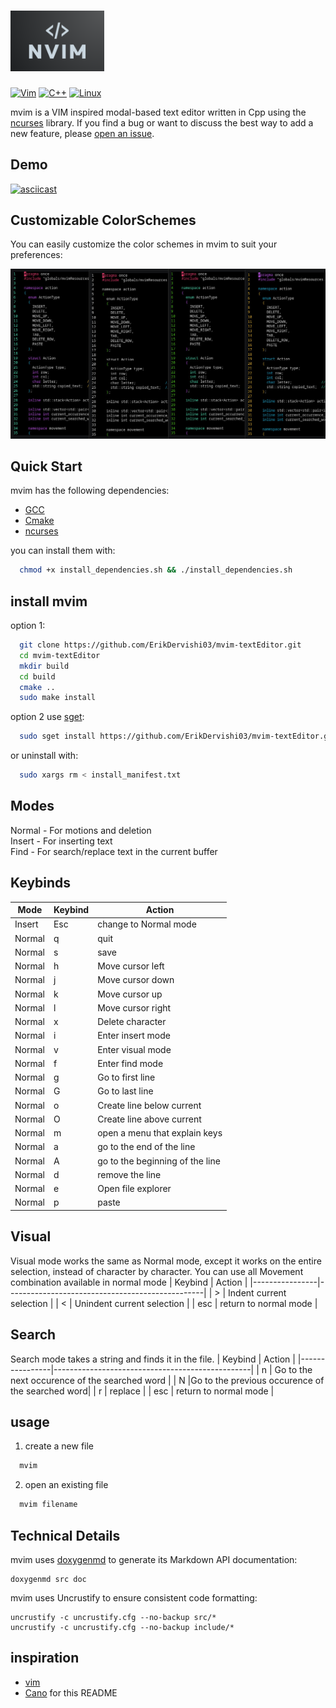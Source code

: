 # <img src="screenshot/logo_nvim.png" alt="nvim logo" width="150"/>

[![Vim](https://img.shields.io/badge/VIM-%2311AB00.svg?style=plastic&logo=vim&logoColor=white)](https://img.shields.io/badge/VIM-%2311AB00.svg?style=plastic&logo=vim&logoColor=white)
[![C++](https://img.shields.io/badge/c++-%2300599C.svg?style=plastic&logo=c%2B%2B&logoColor=white)](https://img.shields.io/badge/c++-%2300599C.svg?style=plastic&logo=c%2B%2B&logoColor=white)
[![Linux](https://img.shields.io/badge/Linux-FCC624?style=plastic&logo=linux&logoColor=black)](https://img.shields.io/badge/Linux-FCC624?style=plastic&logo=linux&logoColor=black)

mvim is a VIM inspired modal-based text editor written in Cpp using the [ncurses](https://opensource.apple.com/source/old_ncurses/old_ncurses-1/ncurses/test/ncurses.c.auto.html) library.
If you find a bug or want to discuss the best way to add a new feature, please
[open an issue](https://github.com/ErikDervishi03/mvim-textEditor/issues/new/choose).

## Demo
[![asciicast](https://asciinema.org/a/2cxeDudipJMdx0PSHeL8FVybe.svg)](https://asciinema.org/a/2cxeDudipJMdx0PSHeL8FVybe)

## Customizable ColorSchemes
You can easily customize the color schemes in mvim to suit your preferences:

![Color Schemes](screenshot/present.jpg)

## Quick Start
mvim has the following dependencies:
- [GCC](https://gcc.gnu.org/)
- [Cmake](https://cmake.org/)
- [ncurses](https://opensource.apple.com/source/old_ncurses/old_ncurses-1/ncurses/test/ncurses.c.auto.html)

you can install them with:
```sh
  chmod +x install_dependencies.sh && ./install_dependencies.sh
```
## install mvim
option 1:
```sh
  git clone https://github.com/ErikDervishi03/mvim-textEditor.git
  cd mvim-textEditor
  mkdir build
  cd build
  cmake ..
  sudo make install
```
option 2 use [sget](https://github.com/d99kris/sget):
```sh
  sudo sget install https://github.com/ErikDervishi03/mvim-textEditor.git
```
or uninstall with:
```sh
  sudo xargs rm < install_manifest.txt
```
## Modes
Normal - For motions and deletion \
Insert - For inserting text \
Find -   For search/replace text in the current buffer 

## Keybinds
|Mode  | Keybind        | Action                                          |
|------|----------------|-------------------------------------------------|
|Insert| Esc            | change to Normal mode                           |
|Normal| q              | quit                                            |
|Normal| s              | save                                            |
|Normal| h              | Move cursor left                                |
|Normal| j              | Move cursor down                                |
|Normal| k              | Move cursor up                                  |
|Normal| l              | Move cursor right                               |
|Normal| x              | Delete character                                |
|Normal| i              | Enter insert mode                               |
|Normal| v              | Enter visual mode                               |
|Normal| f              | Enter find mode                                 |
|Normal| g              | Go to first line                                |
|Normal| G              | Go to last line                                 |
|Normal| o              | Create line below current                       |
|Normal| O              | Create line above current                       |
|Normal| m              | open a menu that explain keys                   |
|Normal| a              | go to the end of the line                       |
|Normal| A              | go to the beginning of the line                 |
|Normal| d              | remove the line                                 |
|Normal| e              | Open file explorer                              |
|Normal| p              | paste                                           |

## Visual
Visual mode works the same as Normal mode, except it works on the entire selection, instead of character by character.
You can use all Movement combination available in normal mode
| Keybind        | Action                                          |
|----------------|-------------------------------------------------|
| >              | Indent current selection                        |
| <              | Unindent current selection                      |
| esc            | return to normal mode                           |

## Search
Search mode takes a string and finds it in the file.
| Keybind        | Action                                          |
|----------------|-------------------------------------------------|
| n              | Go to the next occurence of the searched word   |
| N              |Go to the previous occurence of the searched word|
| r              | replace                                         |
| esc            | return to normal mode                           |

## usage
1. create a new file
```sh
  mvim
```

2. open an existing file
```sh
  mvim filename
```

## Technical Details

mvim uses [doxygenmd](https://github.com/d99kris/doxygenmd) to generate
its Markdown API documentation:

    doxygenmd src doc

mvim uses Uncrustify to ensure consistent code formatting:

    uncrustify -c uncrustify.cfg --no-backup src/*
    uncrustify -c uncrustify.cfg --no-backup include/*

## inspiration
- [vim](https://github.com/vim/vim)
- [Cano](https://github.com/CobbCoding1/Cano?tab=readme-ov-file) for this README
